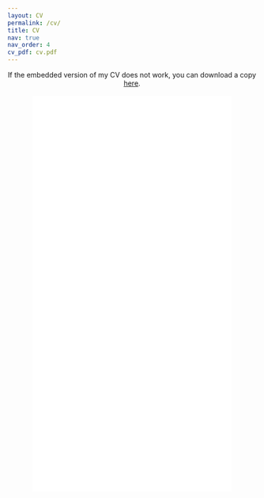 ```yaml
---
layout: CV
permalink: /cv/
title: CV
nav: true
nav_order: 4
cv_pdf: cv.pdf
---
```


<center>
If the embedded version of my CV does not work, you can download a copy <a href="/assets/pdf/cv.pdf" target="_blank">here</a>.
</center>

<br>

<center>
<object data="/assets/pdf/cv.pdf#view=FitH&pagemode=none" width="80%" height="800px" type="application/pdf">
    <embed src="/assets/pdf/cv.pdf#view=FitH&pagemode=none" width="80%" height="800px" type="application/pdf" />
</object>
</center>
